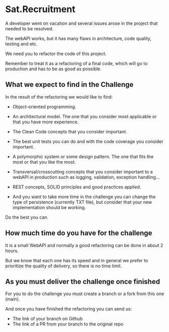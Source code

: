 # Sat.Recruitment

A developer went on vacation and several issues arose in the project that needed to be resolved.

The webAPI works, but it has many flaws in architecture, code quality, testing and etc.

We need you to refactor the code of this project.

Remember to treat it as a refactoring of a final code, which will go to production and has to be as good as possible.

## What we expect to find in the Challenge

In the result of the refactoring we would like to find:

- Object-oriented programming.

- An architectural model. The one that you consider most applicable or that you have more experience.

- The Clean Code concepts that you consider important.

- The best unit tests you can do and with the code coverage you consider important.

- A polymorphic system or some design pattern. The one that fits the most or that you like the most.

- Transversal/crosscutting concepts that you consider important to a webAPI in production such as logging, validation, exception handling...

- REST concepts, SOLID principles and good practices applied.

- And you want to take more time in the challenge you can change the type of persistence (currently TXT file), but consider that your new implementation should be working.

Do the best you can.


## How much time do you have for the challenge

It is a small WebAPI and normally a good refactoring can be done in about 2 hours.

But we know that each one has its speed and in general we prefer to prioritize the quality of delivery, so there is no time limit.


## As you must deliver the challenge once finished

For you to do the challenge you must create a branch or a fork from this one (main).

And once you have finished the refactoring you can send us:

* The link of your branch on Github
* The link of a PR from your branch to the original repo
